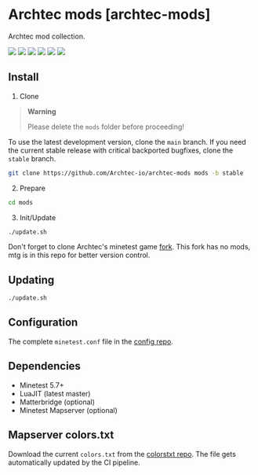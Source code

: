 # Archtec mods [archtec-mods]

Archtec mod collection.

![](https://img.shields.io/github/v/tag/Archtec-io/archtec-mods?label=version)
![](https://img.shields.io/github/actions/workflow/status/Archtec-io/archtec-infra/merge-forks.yml?label=fork%20merger)
![](https://img.shields.io/github/actions/workflow/status/Archtec-io/archtec-infra/gitlab-mirror.yml?label=gitlab%20mirror)
![](https://img.shields.io/github/issues/Archtec-io/bugtracker)
![](https://img.shields.io/github/license/Archtec-io/archtec-mods)
![](https://img.shields.io/discord/886025453150801930?label=discord)


## Install

1. Clone

> **Warning**
>
> Please delete the `mods` folder before proceeding!

To use the latest development version, clone the `main` branch.
If you need the current stable release with critical backported bugfixes, clone the `stable` branch.

```bash
git clone https://github.com/Archtec-io/archtec-mods mods -b stable
```

2. Prepare

```bash
cd mods
```

3. Init/Update

```bash
./update.sh
```

Don't forget to clone Archtec's minetest game [fork](https://github.com/Archtec-io/minetest_game). This fork has no mods, mtg is in this repo for better version control.

## Updating

```bash
./update.sh
```

## Configuration

The complete `minetest.conf` file in the [config repo](https://github.com/Archtec-io/config/blob/main/minetest.conf).

## Dependencies
- Minetest 5.7+
- LuaJIT (latest master)
- Matterbridge (optional)
- Minetest Mapserver (optional)

## Mapserver colors.txt
Download the current `colors.txt` from the [colorstxt repo](https://github.com/Archtec-io/colorstxt). The file gets automatically updated by the CI pipeline.
